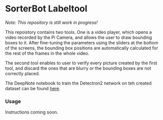 # SorterBot Labeltool
*Note: This repository is still work in progress!*

This repoistory contains two tools. One is a video player, which opens a video recorded by the Pi Camera, and allows the user to draw bounding boxes to it. After fine-tuning the parameters using the sliders at the bottom of the screens, the bounding box positions are automatically calculated for the rest of the frames in the whole video.

The second tool enables to user to verify every picture created by the first tool, and discard the ones that are blurry or the bounding boxes are not correctly placed.

The DeepNote notebook to train the Detectron2 network on teh created dataset can be found [here](https://beta.deepnote.com/project/c8dd74da-b3cc-415c-a801-364e8433357a).

### Usage
Instructions coming soon.
